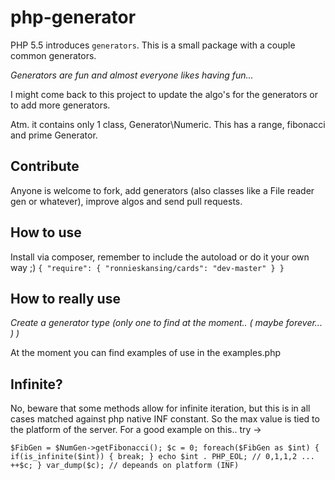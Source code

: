 php-generator
=============
PHP 5.5 introduces `generators`. This is a small package with a couple common generators.

*Generators are fun and almost everyone likes having fun...*

I might come back to this project to update the algo's for the generators or to add more generators.

Atm. it contains only 1 class, Generator\Numeric. This has a range, fibonacci and prime Generator.


Contribute
-------------------------
Anyone is welcome to fork, add generators (also classes like a File reader gen or whatever), improve algos and send pull requests.


How to use
-------------------------
Install via composer, remember to include the autoload or do it your own way ;)
`
{
    "require": {
        "ronnieskansing/cards": "dev-master"
    }
}
`


How to really use
-------------------------
*Create a generator type (only one to find at the moment.. ( maybe forever... ) )*

At the moment you can find examples of use in the examples.php


Infinite? 
-------------------------
No, beware that some methods allow for infinite iteration, but this is in all cases matched against php native INF constant.
So the max value is tied to the platform of the server. For a good example on this.. try ->


`
  $FibGen = $NumGen->getFibonacci();
  $c = 0;
  foreach($FibGen as $int)
  {
  	if(is_infinite($int))
  	{
  		break;
  	}
  	echo $int . PHP_EOL; // 0,1,1,2 ... 
  	++$c;
  }
  var_dump($c); // depeands on platform (INF)
`
